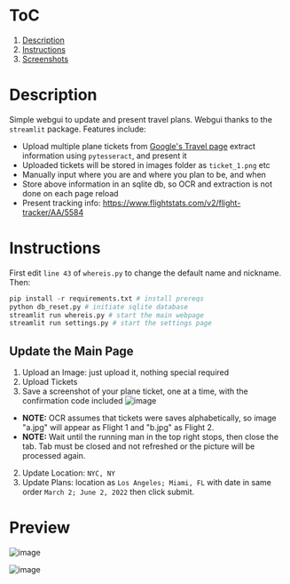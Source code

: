 # ToC
1. [Description](#description)
2. [Instructions](#instructions)
3. [Screenshots](#preview)

# Description
Simple webgui to update and present travel plans. Webgui thanks to the `streamlit` package. Features include:

* Upload multiple plane tickets from [Google's Travel page](https://www.google.com/travel/?dest_src=ut&tcfs=UgJgAQ&ved=2ahUKEwjN37LalbvvAhXawJ0KHTVmBoYQyJABegQIABAR&ictx=2) extract information using `pytesseract`, and present it
* Uploaded tickets will be stored in images folder as `ticket_1.png` etc
* Manually input where you are and where you plan to be, and when
* Store above information in an sqlite db, so OCR and extraction is not done on each page reload
* Present tracking info: https://www.flightstats.com/v2/flight-tracker/AA/5584

# Instructions

First edit `line 43` of `whereis.py` to change the default name and nickname. Then:

```python
pip install -r requirements.txt # install prereqs
python db_reset.py # initiate sqlite database
streamlit run whereis.py # start the main webpage
streamlit run settings.py # start the settings page
```

## Update the Main Page



1. Upload an Image: just upload it, nothing special required
1. Upload Tickets
  1. Save a screenshot of your plane ticket, one at a time, with the confirmation code included
    ![image](https://user-images.githubusercontent.com/8731022/111717359-46a4a300-882e-11eb-8a9e-6f7af17ff40d.png)
  * __NOTE:__ OCR assumes that tickets were saves alphabetically, so image "a.jpg" will appear as Flight 1 and "b.jpg" as Flight 2.
  * __NOTE:__ Wait until the running man in the top right stops, then close the tab. Tab must be closed and not refreshed or the picture will be processed again.
2. Update Location: `NYC, NY`
3. Update Plans: location as `Los Angeles; Miami, FL` with date in same order `March 2; June 2, 2022` then click submit.

# Preview

![image](https://user-images.githubusercontent.com/8731022/111718467-57561880-8830-11eb-8c68-b9f3adc73bb6.png)

![image](https://user-images.githubusercontent.com/8731022/111717149-dd249480-882d-11eb-90e5-3bc66c51663e.png)
